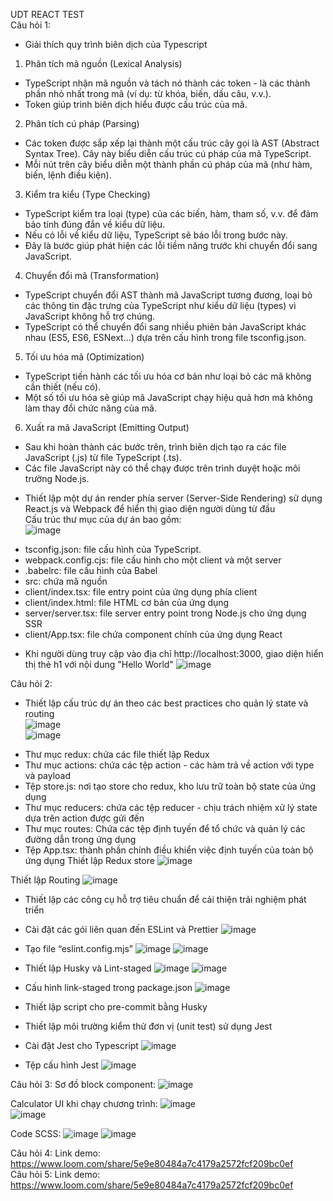 UDT REACT TEST <br>
Câu hỏi 1:<br>
-	Giải thích quy trình biên dịch của Typescript<br>
1. Phân tích mã nguồn (Lexical Analysis)<br>
+ TypeScript nhận mã nguồn và tách nó thành các token - là các thành phần nhỏ nhất trong mã (ví dụ: từ khóa, biến, dấu câu, v.v.).<br>
+ Token giúp trình biên dịch hiểu được cấu trúc của mã.<br>
2. Phân tích cú pháp (Parsing)<br>
+ Các token được sắp xếp lại thành một cấu trúc cây gọi là AST (Abstract Syntax Tree). Cây này biểu diễn cấu trúc cú pháp của mã TypeScript.<br>
+ Mỗi nút trên cây biểu diễn một thành phần cú pháp của mã (như hàm, biến, lệnh điều kiện).<br>
3. Kiểm tra kiểu (Type Checking)<br>
+ TypeScript kiểm tra loại (type) của các biến, hàm, tham số, v.v. để đảm bảo tính đúng đắn về kiểu dữ liệu.<br>
+ Nếu có lỗi về kiểu dữ liệu, TypeScript sẽ báo lỗi trong bước này.<br>
+ Đây là bước giúp phát hiện các lỗi tiềm năng trước khi chuyển đổi sang JavaScript.<br>
4. Chuyển đổi mã (Transformation)<br>
+ TypeScript chuyển đổi AST thành mã JavaScript tương đương, loại bỏ các thông tin đặc trưng của TypeScript như kiểu dữ liệu (types) vì JavaScript không hỗ trợ chúng.<br>
+ TypeScript có thể chuyển đổi sang nhiều phiên bản JavaScript khác nhau (ES5, ES6, ESNext...) dựa trên cấu hình trong file tsconfig.json.<br>
5. Tối ưu hóa mã (Optimization)<br>
+ TypeScript tiến hành các tối ưu hóa cơ bản như loại bỏ các mã không cần thiết (nếu có).<br>
+ Một số tối ưu hóa sẽ giúp mã JavaScript chạy hiệu quả hơn mà không làm thay đổi chức năng của mã.<br>
6. Xuất ra mã JavaScript (Emitting Output)<br>
+ Sau khi hoàn thành các bước trên, trình biên dịch tạo ra các file JavaScript (.js) từ file TypeScript (.ts).<br>
+ Các file JavaScript này có thể chạy được trên trình duyệt hoặc môi trường Node.js.<br>
-	Thiết lập một dự án render phía server (Server-Side Rendering) sử dụng React.js và Webpack để hiển thị giao diện người dùng từ đầu<br>
Cấu trúc thư mục của dự án bao gồm:<br>
![image](https://github.com/user-attachments/assets/2dcd9a84-37f5-453f-b4fc-9f71c751e503)

+ tsconfig.json: file cấu hình của TypeScript. 
+ webpack.config.cjs: file cấu hình cho một client và một server
+ .babelrc: file cấu hình của Babel
+ src: chứa mã nguồn 
+ client/index.tsx: file entry point của ứng dụng phía client
+ client/index.html: file HTML cơ bản của ứng dụng
+ server/server.tsx: file server entry point trong Node.js cho ứng dụng SSR
+ client/App.tsx: file chứa component chính của ứng dụng React
-	Khi người dùng truy cập vào địa chỉ http://localhost:3000, giao diện hiển thị thẻ h1 với nội dung "Hello World"
 ![image](https://github.com/user-attachments/assets/77b39c81-29f1-4a32-a0c5-cb420e50215c)

Câu hỏi 2: <br>
-	Thiết lập cấu trúc dự án theo các best practices cho quản lý state và routing <br>
 ![image](https://github.com/user-attachments/assets/0cda9d9d-82b8-4237-bb7c-e6ecf452f9fa) <br>
![image](https://github.com/user-attachments/assets/38e1e57d-62bb-4bc7-b424-7f46c6ac32f2)
 
+ Thư mục redux: chứa các file thiết lập Redux
+ Thư mục actions: chứa các tệp action - các hàm trả về action với type và payload
+ Tệp store.js: nơi tạo store cho redux, kho lưu trữ toàn bộ state của ứng dụng
+ Thư mục reducers: chứa các tệp reducer - chịu trách nhiệm xử lý state dựa trên action được gửi đến
+ Thư mục routes: Chứa các tệp định tuyến để tổ chức và quản lý các đường dẫn trong ứng dụng
+ Tệp App.tsx: thành phần chính điều khiển việc định tuyến của toàn bộ ứng dụng
Thiết lập Redux store
 ![image](https://github.com/user-attachments/assets/9442139c-88da-4bde-b13b-78e9f4a40a14)

Thiết lập Routing
 ![image](https://github.com/user-attachments/assets/6b05589b-a8cc-479d-bae9-0a7dfede0200)

-	Thiết lập các công cụ hỗ trợ tiêu chuẩn để cải thiện trải nghiệm phát triển
+ Cài đặt các gói liên quan đến ESLint và Prettier
 ![image](https://github.com/user-attachments/assets/400bd013-6e1d-420c-bff1-66a53389c91c)

+ Tạo file “eslint.config.mjs”
 ![image](https://github.com/user-attachments/assets/c09af72d-c777-45f0-8673-c604b697eeb6)
![image](https://github.com/user-attachments/assets/92a32bb0-05c3-45fe-8c87-d4888c569b7d)
 
+ Thiết lập Husky và Lint-staged
 ![image](https://github.com/user-attachments/assets/a4e94748-68ec-498b-876a-b39fbb9a687c)
![image](https://github.com/user-attachments/assets/1ee50bf6-a342-48c4-a557-e1c725cf42e0)

+ Cấu hình link-staged trong package.json
 ![image](https://github.com/user-attachments/assets/8501f178-1280-4359-a179-3450275eb8cd)

+ Thiết lập script cho pre-commit bằng Husky
 
-	Thiết lập môi trường kiểm thử đơn vị (unit test) sử dụng Jest
+ Cài đặt Jest cho Typescript
 ![image](https://github.com/user-attachments/assets/7ca5aad4-5b09-412b-9201-3b73d319a0ce)

+ Tệp cấu hình Jest
![image](https://github.com/user-attachments/assets/49c9f587-fda1-43ab-844c-9decbec92a8b)

Câu hỏi 3:
Sơ đồ block component:
 ![image](https://github.com/user-attachments/assets/2e3de080-bd87-4290-8880-03f80bb90278)

Calculator UI khi chạy chương trình:
 ![image](https://github.com/user-attachments/assets/168e97ce-8098-4d69-8c37-35e7a2bb0640) <br>
 ![image](https://github.com/user-attachments/assets/9833ded3-b0ca-422e-82ec-493765c984c3)

Code SCSS:
![image](https://github.com/user-attachments/assets/808f30af-4e90-4498-8028-8010422373fc)
![image](https://github.com/user-attachments/assets/7d1fb452-63dd-4d67-b989-5a670a56ff88) 
   	 
Câu hỏi 4:
Link demo: https://www.loom.com/share/5e9e80484a7c4179a2572fcf209bc0ef <br>
Câu hỏi 5:
Link demo: https://www.loom.com/share/5e9e80484a7c4179a2572fcf209bc0ef


